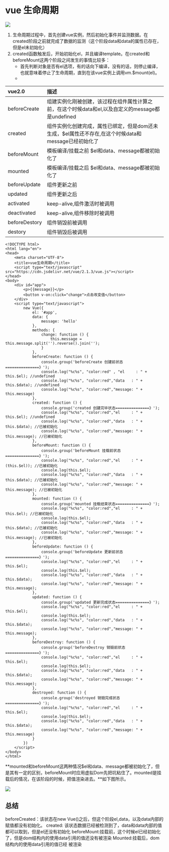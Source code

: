 # vue 生命周期

![](imgs/生命周期图.png)
1. 生命周期过程中，首先创建vue实例，然后初始化事件并监测数据。在created阶段之前就完成了数据的监测（这个阶段data和data的属性已存在，但是el未初始化）  
2. created函数触发后，开始初始化el，并且编译template。在created和beforeMount这两个阶段之间发生的事情比较多：  
	-  首先判断对象是否有el选项，有的话向下编译，没有的话，则停止编译，也就意味着停止了生命周期，直到在该vue实例上调用vm.$mount(el)。
	-  

vue2.0 | 描述 
:--- | :---   
beforeCreate | 组建实例化刚被创建，该过程在组件属性计算之前，在这个时候data和el,以及自定义的message都是undefined
created  | 组件实例化创建完成，属性已绑定，但是dom还未生成，$el属性还不存在,在这个时候data和message已经初始化了
beforeMount | 模板编译/挂载之前 $el和data、message都被初始化了
mounted | 模板编译/挂载之后 $el和data、message都被初始化了
beforeUpdate | 组件更新之前
updated | 组件更新之后
activated | keep-alive,组件激活时被调用
deactivated | keep-alive,组件移除时被调用
beforeDestory | 组件销毁前被调用
destory | 组件销毁后被调用

```
<!DOCTYPE html>
<html lang="en">
<head>
	<meta charset="UTF-8">
	<title>vue生命周期</title>
	<script type="text/javascript" src="https://cdn.jsdelivr.net/vue/2.1.3/vue.js"></script>
</head>
<body>
	<div id="app">
		<p>{{message}}</p>
		<button v-on:click="change">点击改变值</button>
	</div>
	<script type="text/javascript">
		new Vue({
			el: '#app',
			data: {
				message: 'hello'
			},
			methods: {
				change: function () {
					this.message = this.message.split('').reverse().join('');
				}
			},
			beforeCreate: function () {
	            console.group('beforeCreate 创建前状态===============》');
	            console.log("%c%s", "color:red" , "el     : " + this.$el); //undefined
	            console.log("%c%s", "color:red","data   : " + this.$data); //undefined 
	            console.log("%c%s", "color:red","message: " + this.message)  
        	},
        	created: function () {
            	console.group('created 创建完毕状态===============》');
            	console.log("%c%s", "color:red","el     : " + this.$el); //undefined
                console.log("%c%s", "color:red","data   : " + this.$data); //已被初始化 
                console.log("%c%s", "color:red","message: " + this.message); //已被初始化
	        },
	        beforeMount: function () {
	            console.group('beforeMount 挂载前状态===============》');
	            console.log("%c%s", "color:red","el     : " + (this.$el)); //已被初始化
	            console.log(this.$el);
	            console.log("%c%s", "color:red","data   : " + this.$data); //已被初始化  
	            console.log("%c%s", "color:red","message: " + this.message); //已被初始化  
	        },
         	mounted: function () {
            	console.group('mounted 挂载结束状态===============》');
            	console.log("%c%s", "color:red","el     : " + this.$el); //已被初始化
            	console.log(this.$el);    
                console.log("%c%s", "color:red","data   : " + this.$data); //已被初始化
                console.log("%c%s", "color:red","message: " + this.message); //已被初始化 
        	},
        	beforeUpdate: function () {
            	console.group('beforeUpdate 更新前状态===============》');
            	console.log("%c%s", "color:red","el     : " + this.$el);
            	console.log(this.$el);   
               	console.log("%c%s", "color:red","data   : " + this.$data); 
               	console.log("%c%s", "color:red","message: " + this.message); 
        	},
        	updated: function () {
            	console.group('updated 更新完成状态===============》');
           		console.log("%c%s", "color:red","el     : " + this.$el);
            	console.log(this.$el); 
               	console.log("%c%s", "color:red","data   : " + this.$data); 
               	console.log("%c%s", "color:red","message: " + this.message); 
        	},
        	beforeDestroy: function () {
            	console.group('beforeDestroy 销毁前状态===============》');
            	console.log("%c%s", "color:red","el     : " + this.$el);
            	console.log(this.$el);    
               	console.log("%c%s", "color:red","data   : " + this.$data); 
               	console.log("%c%s", "color:red","message: " + this.message); 
        	},
        	destroyed: function () {
            	console.group('destroyed 销毁完成状态===============》');
            	console.log("%c%s", "color:red","el     : " + this.$el);
            	console.log(this.$el);  
               	console.log("%c%s", "color:red","data   : " + this.$data); 
               	console.log("%c%s", "color:red","message: " + this.message)
        	}
		})
	</script>
</body>
</html>
```

**mounted和beforeMount这两种情况$el和data、message都被初始化了，但是其有一定的区别，beforeMount时应用虚拟Dom先把坑粘住了。mounted是挂载后的情况，在该阶段的时候，把值渲染进去。**如下图所示。

![](imgs/vue.png)
## 总结
beforeCreated：该状态在new Vue()之后，但这个阶段el,data，以及data内部的赋值都没有初始化。
created: 该状态数据已经被检测到了，data和data内部的值都可以取到，但是el还没有初始化
beforeMount:挂载前，这个时候el已经初始化了，但是dom结构内的使用data引用的值还没有被渲染
Mounted:挂载后，dom结构内的使用data引用的值已经
被渲染





